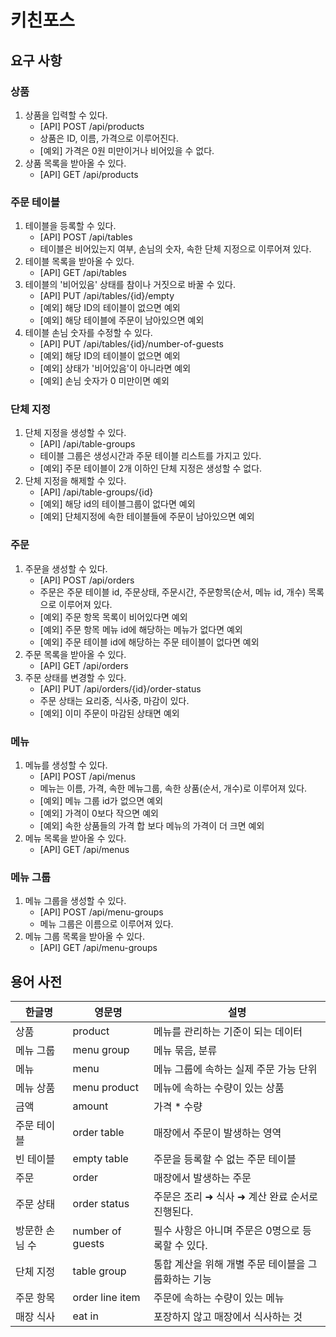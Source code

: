 # 키친포스

## 요구 사항
### 상품
1. 상품을 입력할 수 있다.
   - [API] POST /api/products 
   - 상품은 ID, 이름, 가격으로 이루어진다.
   - [예외] 가격은 0원 미만이거나 비어있을 수 없다. 
2. 상품 목록을 받아올 수 있다.
   - [API] GET /api/products

### 주문 테이블
1. 테이블을 등록할 수 있다.
   - [API] POST /api/tables
   - 테이블은 비어있는지 여부, 손님의 숫자, 속한 단체 지정으로 이루어져 있다.
2. 테이블 목록을 받아올 수 있다.
   - [API] GET /api/tables
3. 테이블의 '비어있음' 상태를 참이나 거짓으로 바꿀 수 있다.
   - [API] PUT /api/tables/{id}/empty
   - [예외] 해당 ID의 테이블이 없으면 예외
   - [예외] 해당 테이블에 주문이 남아있으면 예외
4. 테이블 손님 숫자를 수정할 수 있다.
   - [API] PUT /api/tables/{id}/number-of-guests
   - [예외] 해당 ID의 테이블이 없으면 예외
   - [예외] 상태가 '비어있음'이 아니라면 예외  
   - [예외] 손님 숫자가 0 미만이면 예외

### 단체 지정
1. 단체 지정을 생성할 수 있다.
   - [API] /api/table-groups
   - 테이블 그룹은 생성시간과 주문 테이블 리스트를 가지고 있다.
   - [예외] 주문 테이블이 2개 이하인 단체 지정은 생성할 수 없다.
2. 단체 지정을 해제할 수 있다.
   - [API] /api/table-groups/{id}
   - [예외] 해당 id의 테이블그룹이 없다면 예외
   - [예외] 단체지정에 속한 테이블들에 주문이 남아있으면 예외
   
### 주문
1. 주문을 생성할 수 있다.
   - [API] POST /api/orders
   - 주문은 주문 테이블 id, 주문상태, 주문시간, 주문항목(순서, 메뉴 id, 개수) 목록으로 이루어져 있다.
   - [예외] 주문 항목 목록이 비어있다면 예외
   - [예외] 주문 항목 메뉴 id에 해당하는 메뉴가 없다면 예외
   - [예외] 주문 테이블 id에 해당하는 주문 테이블이 없다면 예외
2. 주문 목록을 받아올 수 있다.
   - [API] GET /api/orders
3. 주문 상태를 변경할 수 있다.
   - [API] PUT /api/orders/{id}/order-status
   - 주문 상태는 요리중, 식사중, 마감이 있다.
   - [예외] 이미 주문이 마감된 상태면 예외
   
### 메뉴
1. 메뉴를 생성할 수 있다.
   - [API] POST /api/menus
   - 메뉴는 이름, 가격, 속한 메뉴그룹, 속한 상품(순서, 개수)로 이루어져 있다.
   - [예외] 메뉴 그룹 id가 없으면 예외
   - [예외] 가격이 0보다 작으면 예외
   - [예외] 속한 상품들의 가격 합 보다 메뉴의 가격이 더 크면 예외 
2. 메뉴 목록을 받아올 수 있다.
   - [API] GET /api/menus

### 메뉴 그룹
1. 메뉴 그룹을 생성할 수 있다.
   - [API] POST /api/menu-groups
   - 메뉴 그룹은 이름으로 이루어져 있다.
2. 메뉴 그룹 목록을 받아올 수 있다.
   - [API] GET /api/menu-groups

## 용어 사전

| 한글명 | 영문명 | 설명 |
| --- | --- | --- |
| 상품 | product | 메뉴를 관리하는 기준이 되는 데이터 |
| 메뉴 그룹 | menu group | 메뉴 묶음, 분류 |
| 메뉴 | menu | 메뉴 그룹에 속하는 실제 주문 가능 단위 |
| 메뉴 상품 | menu product | 메뉴에 속하는 수량이 있는 상품 |
| 금액 | amount | 가격 * 수량 |
| 주문 테이블 | order table | 매장에서 주문이 발생하는 영역 |
| 빈 테이블 | empty table | 주문을 등록할 수 없는 주문 테이블 |
| 주문 | order | 매장에서 발생하는 주문 |
| 주문 상태 | order status | 주문은 조리 ➜ 식사 ➜ 계산 완료 순서로 진행된다. |
| 방문한 손님 수 | number of guests | 필수 사항은 아니며 주문은 0명으로 등록할 수 있다. |
| 단체 지정 | table group | 통합 계산을 위해 개별 주문 테이블을 그룹화하는 기능 |
| 주문 항목 | order line item | 주문에 속하는 수량이 있는 메뉴 |
| 매장 식사 | eat in | 포장하지 않고 매장에서 식사하는 것 |
